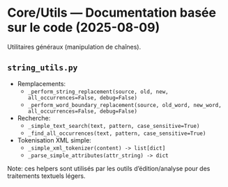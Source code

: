 # Core/Utils — Documentation basée sur le code (2025-08-09)

Utilitaires généraux (manipulation de chaînes).

## `string_utils.py`
- Remplacements:
  - `_perform_string_replacement(source, old, new, all_occurrences=False, debug=False)`
  - `_perform_word_boundary_replacement(source, old_word, new_word, all_occurrences=False, debug=False)`
- Recherche:
  - `_simple_text_search(text, pattern, case_sensitive=True)`
  - `_find_all_occurrences(text, pattern, case_sensitive=True)`
- Tokenisation XML simple:
  - `_simple_xml_tokenizer(content) -> list[dict]`
  - `_parse_simple_attributes(attr_string) -> dict`

Note: ces helpers sont utilisés par les outils d’édition/analyse pour des traitements textuels légers.
